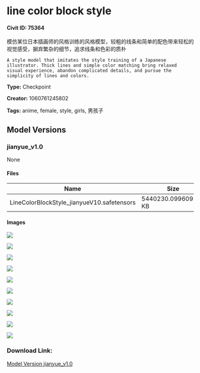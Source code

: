 #  line color block style

#### Civit ID: 75364

<p>模仿某位日本插画师的风格训练的风格模型，较粗的线条和简单的配色带来轻松的视觉感受，摒弃繁杂的细节，追求线条和色彩的质朴</p><p></p><pre><code>A style model that imitates the style training of a Japanese illustrator. Thick lines and simple color matching bring relaxed visual experience, abandon complicated details, and pursue the simplicity of lines and colors.</code></pre>

**Type:** Checkpoint

**Creator:** 1060761245802

**Tags:** anime, female, style, girls, 男孩子

## Model Versions

### jianyue_v1.0

None

#### Files

| Name | Size | Type | Format | Download Url | AutoV1 | AutoV2 | SHA256 | CRC32 | BLAKE3 |
| --- | --- | --- | --- | --- | --- | --- | --- | --- | --- |
| LineColorBlockStyle_jianyueV10.safetensors | 5440230.099609375 KB | Model | SafeTensor | https://civitai.com/api/download/models/80106 | 3008750A | 7230DEC9CD | 7230DEC9CD2314A9327001493B8DB36905858EF77B154C0A1A8F052865E02267 | 880EF6F4 | 261E9BA44104F9D494A4A8FCE1DD048E0D490B526F55D54C086F7A5A48109E7B |

#### Images

<p><img src="https://image.civitai.com/xG1nkqKTMzGDvpLrqFT7WA/84540614-ab17-4cd8-868b-b9719a7e74e0/width=450/899378.jpeg" /></p>

<p><img src="https://image.civitai.com/xG1nkqKTMzGDvpLrqFT7WA/05e8a59c-70d5-4d8c-93a3-fa6495f5fc31/width=450/899381.jpeg" /></p>

<p><img src="https://image.civitai.com/xG1nkqKTMzGDvpLrqFT7WA/02640420-41b2-4959-b9a2-35e9dba71661/width=450/899379.jpeg" /></p>

<p><img src="https://image.civitai.com/xG1nkqKTMzGDvpLrqFT7WA/1b24e48c-7efa-48fc-a001-01756d08049b/width=450/899377.jpeg" /></p>

<p><img src="https://image.civitai.com/xG1nkqKTMzGDvpLrqFT7WA/def8c0c2-ef60-482c-b092-eeacad6043f7/width=450/899376.jpeg" /></p>

<p><img src="https://image.civitai.com/xG1nkqKTMzGDvpLrqFT7WA/ddee1b87-10c0-4579-8f33-0469659bdf68/width=450/899383.jpeg" /></p>

<p><img src="https://image.civitai.com/xG1nkqKTMzGDvpLrqFT7WA/7ec5e49d-9d10-435e-a524-763d23cd26ad/width=450/899380.jpeg" /></p>

<p><img src="https://image.civitai.com/xG1nkqKTMzGDvpLrqFT7WA/41b213d3-3abd-48d6-bba8-1cbd234c26ee/width=450/899386.jpeg" /></p>

<p><img src="https://image.civitai.com/xG1nkqKTMzGDvpLrqFT7WA/9efb3a75-84c6-46cc-882a-15a6a58f9ca3/width=450/899384.jpeg" /></p>

<p><img src="https://image.civitai.com/xG1nkqKTMzGDvpLrqFT7WA/550ff6ac-d0ab-4b35-b425-4c7ac5e48451/width=450/899382.jpeg" /></p>

### Download Link:

[Model Version jianyue_v1.0](https://civitai.com/api/download/models/80106)

